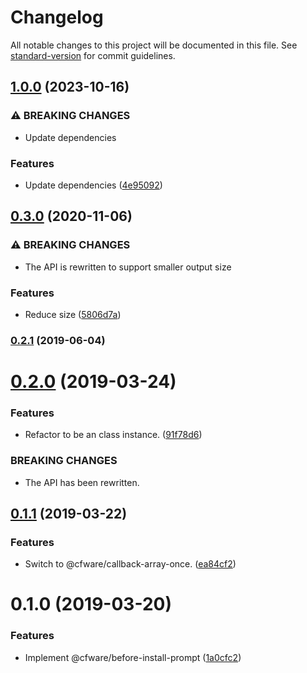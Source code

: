 # Changelog

All notable changes to this project will be documented in this file. See [standard-version](https://github.com/conventional-changelog/standard-version) for commit guidelines.

## [1.0.0](https://github.com/cfware/before-install-prompt/compare/v0.3.0...v1.0.0) (2023-10-16)


### ⚠ BREAKING CHANGES

* Update dependencies

### Features

* Update dependencies ([4e95092](https://github.com/cfware/before-install-prompt/commit/4e950921b1b191a1b87428f68e36135a44e4b871))

## [0.3.0](https://github.com/cfware/before-install-prompt/compare/v0.2.1...v0.3.0) (2020-11-06)


### ⚠ BREAKING CHANGES

* The API is rewritten to support smaller output size

### Features

* Reduce size ([5806d7a](https://github.com/cfware/before-install-prompt/commit/5806d7a803491e2c5fd4cf6bcb9ed471df7e864f))

### [0.2.1](https://github.com/cfware/before-install-prompt/compare/v0.2.0...v0.2.1) (2019-06-04)



# [0.2.0](https://github.com/cfware/before-install-prompt/compare/v0.1.1...v0.2.0) (2019-03-24)


### Features

* Refactor to be an class instance. ([91f78d6](https://github.com/cfware/before-install-prompt/commit/91f78d6))


### BREAKING CHANGES

* The API has been rewritten.



## [0.1.1](https://github.com/cfware/before-install-prompt/compare/v0.1.0...v0.1.1) (2019-03-22)


### Features

* Switch to @cfware/callback-array-once. ([ea84cf2](https://github.com/cfware/before-install-prompt/commit/ea84cf2))



# 0.1.0 (2019-03-20)


### Features

* Implement @cfware/before-install-prompt ([1a0cfc2](https://github.com/cfware/before-install-prompt/commit/1a0cfc2))
